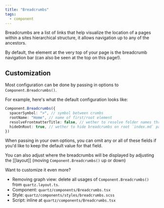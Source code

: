 ```yaml
---
title: "Breadcrumbs"
tags:
  - component
---
```


Breadcrumbs are a list of links that help visualize the location of a pages within a sites hierarchical structure, it allows navigation up to any of the ancestors.

By default, the element at the very top of your page is the breadcrumb navigation bar (can also be seen at the top on this page!).

## Customization

Most configuration can be done by passing in options to `Component.Breadcrumbs()`.

For example, here's what the default configuration looks like:

```typescript title="quartz.layout.ts"
Component.Breadcrumbs({
  spacerSymbol: ">", // symbol between crumbs
  rootName: "Home", // name of first/root element
  resolveFrontmatterTitle: false, // wether to resolve folder names through frontmatter titles (more computationally expensive)
  hideOnRoot: true, // wether to hide breadcrumbs on root `index.md` page
})
```

When passing in your own options, you can omit any or all of these fields if you'd like to keep the default value for that field.

You can also adjust where the breadcrumbs will be displayed by adjusting the [[layout]] (moving `Component.Breadcrumbs()` up or down)

Want to customize it even more?

- Removing graph view: delete all usages of `Component.Breadcrumbs()` from `quartz.layout.ts`.
- Component: `quartz/components/Breadcrumbs.tsx`
- Style: `quartz/components/styles/breadcrumbs.scss`
- Script: inline at `quartz/components/Breadcrumbs.tsx`
